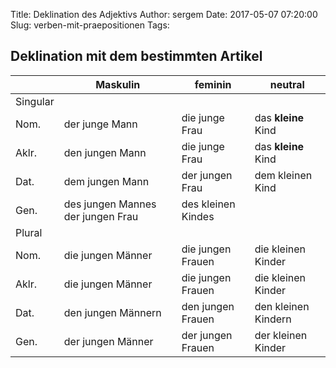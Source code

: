 Title: Deklination des Adjektivs
Author: sergem
Date: 2017-05-07 07:20:00
Slug: verben-mit-praepositionen
Tags: 


## Deklination mit dem bestimmten Artikel


| | Maskulin |  feminin | neutral | 
| - | - | - | - |
Singular | 
Nom.  | der junge Mann   | die junge Frau | das **kleine** Kind
Aklr. | den jungen Mann  | die junge Frau | das **kleine** Kind
Dat.  | dem jungen Mann  | der jungen Frau | dem kleinen Kind
Gen.  | des jungen Mannes der jungen Frau | des kleinen Kindes
Plural | 
Nom.  | die jungen Männer | die jungen Frauen | die kleinen Kinder
Aklr. | die jungen Männer | die jungen Frauen | die kleinen Kinder
Dat.  | den jungen Männern | den jungen Frauen | den kleinen Kindern
Gen.  | der jungen Männer | der jungen Frauen | der kleinen Kinder
